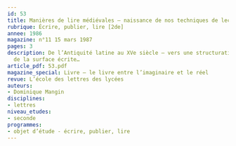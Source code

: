```yaml
---
id: 53
title: Manières de lire médiévales – naissance de nos techniques de lecture et d’écriture
rubrique: Écrire, publier, lire [2de]
annee: 1986
magazine: n°11 15 mars 1987
pages: 3
description: De l’Antiquité latine au XVe siècle – vers une structuration visuelle
  de la surface écrite…
article_pdf: 53.pdf
magazine_special: Livre – le livre entre l’imaginaire et le réel
revue: L’école des lettres des lycées
auteurs:
- Dominique Mangin
disciplines:
- lettres
niveau_etudes:
- seconde
programmes:
- objet d’étude - écrire, publier, lire
---
```

